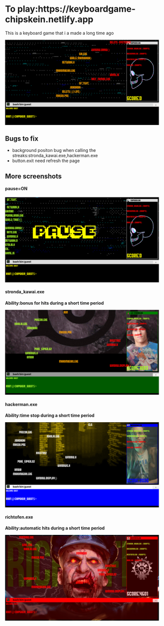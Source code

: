 <html>
 <body>
 <h1>To play:https://keyboardgame-chipskein.netlify.app</h1>
 <p>This is a keyboard game that i a made a long time ago</p>
 <img src="https://github.com/Chipskein/IWNB_bis/blob/master/screenshot1.png"></img>
 
 <h2>Bugs to fix</h2>
 <ul>
  <li>background positon bug when calling the streaks:stronda_kawai.exe,hackerman.exe</li>
  <li>button.exit need refresh the page</li>
 </ul>
 <h2>More screenshots</h2>
 <h4>pause=ON<h4>
 <img src="https://github.com/Chipskein/IWNB_bis/blob/master/screenshot2.png"></img>
 <h4>stronda_kawai.exe<h4>
  <p>Ability:bonus for hits during a short time period</p>
 <img src="https://github.com/Chipskein/IWNB_bis/blob/master/screenshot3.png"></img>
 <h4>hackerman.exe<h4>
  <p>Ability:time stop during a short time period</p>
 <img src="https://github.com/Chipskein/IWNB_bis/blob/master/screenshot4.png"></img>
 <h4>richtofen.exe<h4>
  <p>Ability:automatic hits during a short time period</p>
 <img src="https://github.com/Chipskein/IWNB_bis/blob/master/screenshot5.png"></img>
</body>
</html>
